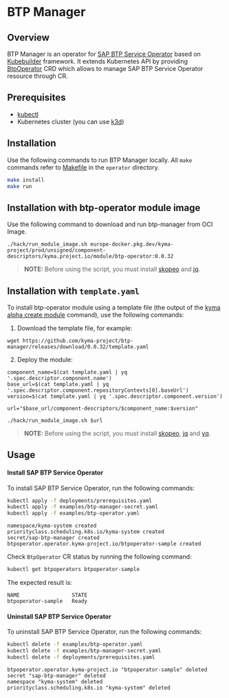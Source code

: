 # BTP Manager

## Overview

BTP Manager is an operator for [SAP BTP Service Operator](https://github.com/SAP/sap-btp-service-operator) based on [Kubebuilder](https://github.com/kubernetes-sigs/kubebuilder) framework. It extends Kubernetes API by providing [BtpOperator](https://github.com/kyma-project/btp-manager/blob/main/operator/config/crd/bases/operator.kyma-project.io_btpoperators.yaml) CRD which allows to manage SAP BTP Service Operator resource through CR.

## Prerequisites

- [kubectl](https://kubernetes.io/docs/tasks/tools/install-kubectl/)
- Kubernetes cluster (you can use [k3d](https://k3d.io)) 

## Installation
Use the following commands to run BTP Manager locally. All `make` commands refer to [Makefile](./Makefile) in the `operator` directory.

```sh
make install
make run
```

## Installation with btp-operator module image

Use the following command to download and run btp-manager from OCI Image.

```shell
./hack/run_module_image.sh europe-docker.pkg.dev/kyma-project/prod/unsigned/component-descriptors/kyma.project.io/module/btp-operator:0.0.32
```
> **NOTE:** Before using the script, you must install [skopeo](https://github.com/containers/skopeo) and [jq](https://github.com/stedolan/jq).

## Installation with `template.yaml`

To install btp-operator module using a template file (the output of the [kyma alpha create module](https://github.com/kyma-project/cli/blob/main/docs/gen-docs/kyma_alpha_create_module.md) command), use the following commands:

1. Download the template file, for example:
```shell
wget https://github.com/kyma-project/btp-manager/releases/download/0.0.32/template.yaml
```

2. Deploy the module:
```shell
component_name=$(cat template.yaml | yq '.spec.descriptor.component.name')
base_url=$(cat template.yaml | yq '.spec.descriptor.component.repositoryContexts[0].baseUrl')
version=$(cat template.yaml | yq '.spec.descriptor.component.version')

url="$base_url/component-descriptors/$component_name:$version"

./hack/run_module_image.sh $url
```

> **NOTE:** Before using the script, you must install [skopeo](https://github.com/containers/skopeo), [jq](https://github.com/stedolan/jq) and [yq](https://github.com/mikefarah/yq).

## Usage

#### Install SAP BTP Service Operator

To install SAP BTP Service Operator, run the following commands:
```sh
kubectl apply -f deployments/prerequisites.yaml
kubectl apply -f examples/btp-manager-secret.yaml
kubectl apply -f examples/btp-operator.yaml
```
```
namespace/kyma-system created
priorityclass.scheduling.k8s.io/kyma-system created
secret/sap-btp-manager created
btpoperator.operator.kyma-project.io/btpoperator-sample created
```

Check `BtpOperator` CR status by running the following command:
```sh
kubectl get btpoperators btpoperator-sample
```

The expected result is:
```
NAME                 STATE
btpoperator-sample   Ready
```

#### Uninstall SAP BTP Service Operator

To uninstall SAP BTP Service Operator, run the following commands:
```sh
kubectl delete -f examples/btp-operator.yaml
kubectl delete -f examples/btp-manager-secret.yaml
kubectl delete -f deployments/prerequisites.yaml
```
```
btpoperator.operator.kyma-project.io "btpoperator-sample" deleted
secret "sap-btp-manager" deleted
namespace "kyma-system" deleted
priorityclass.scheduling.k8s.io "kyma-system" deleted
```
